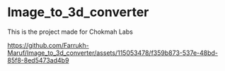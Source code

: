 # Image_to_3d_converter
This is the project made for Chokmah Labs


https://github.com/Farrukh-Maruf/Image_to_3d_converter/assets/115053478/f359b873-537e-48bd-85f8-8ed5473ad4b9

